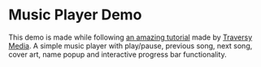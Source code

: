 # Music Player Demo

This demo is made while following [an amazing tutorial](https://youtu.be/QTHRWGn_sJw) made by [Traversy Media](https://www.youtube.com/@TraversyMedia). A simple music player with play/pause, previous song, next song, cover art, name popup and interactive progress bar functionality.
